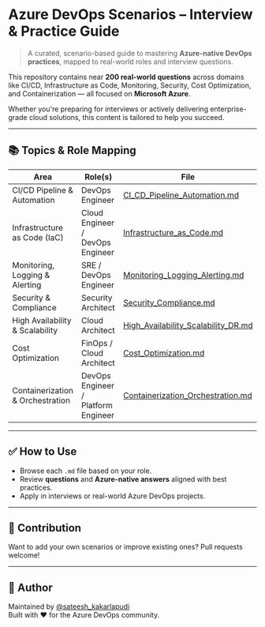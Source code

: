# Azure DevOps Scenarios – Interview & Practice Guide

> A curated, scenario-based guide to mastering **Azure-native DevOps practices**, mapped to real-world roles and interview questions.

This repository contains near  **200 real-world questions** across domains like CI/CD, Infrastructure as Code, Monitoring, Security, Cost Optimization, and Containerization — all focused on **Microsoft Azure**.

Whether you're preparing for interviews or actively delivering enterprise-grade cloud solutions, this content is tailored to help you succeed.

---

## 📚 Topics & Role Mapping

| Area                              | Role(s)                                    | File |
|-----------------------------------|--------------------------------------------|------|
| CI/CD Pipeline & Automation       | DevOps Engineer                            | [CI_CD_Pipeline_Automation.md](./CI_CD_Pipeline_Automation.md) |
| Infrastructure as Code (IaC)      | Cloud Engineer / DevOps Engineer           | [Infrastructure_as_Code.md](./Infrastructure_as_Code.md) |
| Monitoring, Logging & Alerting    | SRE / DevOps Engineer                      | [Monitoring_Logging_Alerting.md](./Monitoring_Logging_Alerting.md) |
| Security & Compliance             | Security Architect                         | [Security_Compliance.md](./Security_Compliance.md) |
| High Availability & Scalability   | Cloud Architect                            | [High_Availability_Scalability_DR.md](./High_Availability_Scalability_DR.md) |
| Cost Optimization                 | FinOps / Cloud Architect                   | [Cost_Optimization.md](./Cost_Optimization.md) |
| Containerization & Orchestration | DevOps Engineer / Platform Engineer        | [Containerization_Orchestration.md](./Containerization_Orchestration.md) |

---

## ✅ How to Use

- Browse each `.md` file based on your role.
- Review **questions** and **Azure-native answers** aligned with best practices.
- Apply in interviews or real-world Azure DevOps projects.

---

## 📣 Contribution

Want to add your own scenarios or improve existing ones? Pull requests welcome!

---

## 🔗 Author

Maintained by [@sateesh_kakarlapudi](https://www.linkedin.com/in/sateesh-kakarlapudi/)  
Built with ❤️ for the Azure DevOps community.
